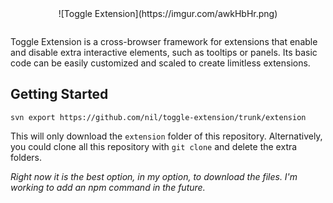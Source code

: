 <div style="margin: 0 auto 2em; max-width: 400px; text-align: center">
  ![Toggle Extension](https://imgur.com/awkHbHr.png)
</div>

Toggle Extension is a cross-browser framework for extensions that enable and disable extra interactive elements, such as tooltips or panels. Its basic code can be easily customized and scaled to create limitless extensions.

## Getting Started

```
svn export https://github.com/nil/toggle-extension/trunk/extension
```
This will only download the `extension` folder of this repository. Alternatively, you could clone all this repository with `git clone` and delete the extra folders.

*Right now it is the best option, in my option, to download the files. I'm working to add an npm command in the future.*
